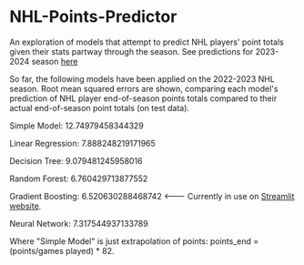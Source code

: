# NHL-Points-Predictor
An exploration of models that attempt to predict NHL players' point totals given their stats partway through the season. See predictions for 2023-2024 season [here](https://nhl-points-predictor.streamlit.app/)

So far, the following models have been applied on the 2022-2023 NHL season. 
Root mean squared errors are shown, comparing each model's prediction of NHL player end-of-season points totals compared to their actual end-of-season point totals (on test data).

Simple Model: 12.74979458344329 

Linear Regression: 7.888248219171965 

Decision Tree: 9.079481245958016 

Random Forest: 6.760429713877552 

Gradient Boosting: 6.520630288468742 <--- Currently in use on [Streamlit website](https://nhl-points-predictor.streamlit.app/).

Neural Network: 7.317544937133789

Where "Simple Model" is just extrapolation of points: points_end = (points/games played) * 82.
 
